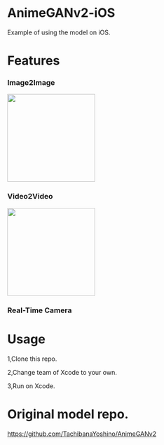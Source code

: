 # AnimeGANv2-iOS
Example of using the model on iOS.

# Features

### Image2Image
<img src=https://github.com/john-rocky/AnimeGANv2-iOS/assets/23278992/fd8561c9-2959-47fb-a152-3ff2c54f143e width=200>

### Video2Video
<img src=https://github.com/john-rocky/AnimeGANv2-iOS/assets/23278992/0ff05539-bf07-41ba-b428-380c70f0e054 width=200>

### Real-Time Camera

# Usage
1,Clone this repo.

2,Change team of Xcode to your own.

3,Run on Xcode.

# Original model repo.

https://github.com/TachibanaYoshino/AnimeGANv2

